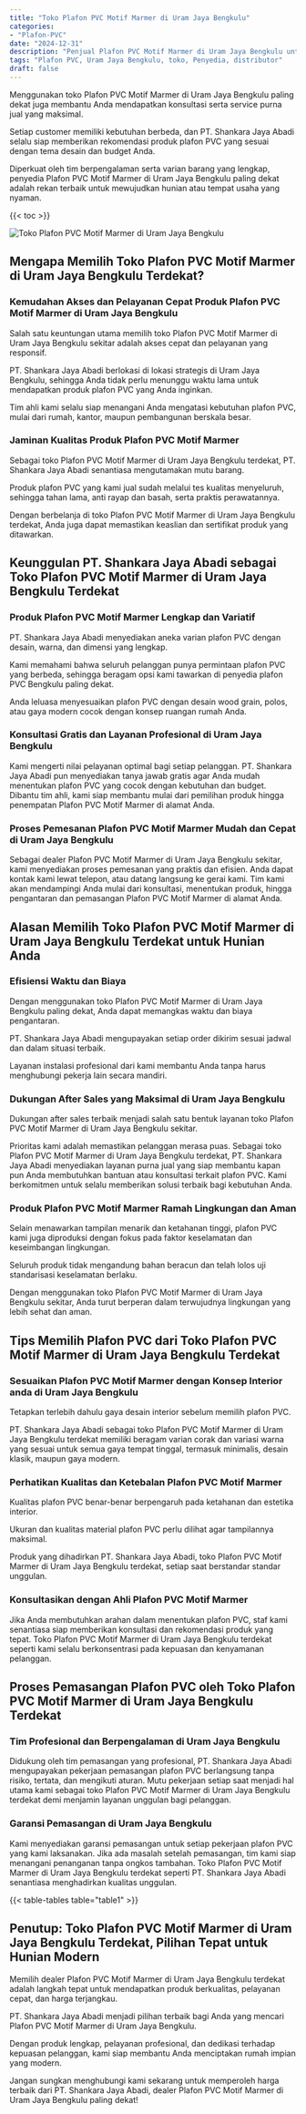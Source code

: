 ```yaml
---
title: "Toko Plafon PVC Motif Marmer di Uram Jaya Bengkulu"
categories: 
- "Plafon-PVC"
date: "2024-12-31"
description: "Penjual Plafon PVC Motif Marmer di Uram Jaya Bengkulu untuk hunian, kantor, dan gerai. Produk berkualitas, beragam motif, variasi warna menarik, beserta jasa penempatan ditangani oleh tim berpengalaman dan garansi resmi!|Jasa penjualan Plafon PVC Motif Marmer di Uram Jaya Bengkulu untuk keperluan hunian, kantor, maupun gerai, beserta plafon unggulan dan penempatan oleh tenaga ahli berpengalaman serta kepastian resmi.|Alternatif Plafon PVC Motif Marmer di Uram Jaya Bengkulu yang andal untuk tempat tinggal, office, dan gerai, bersama produk unggulan dan instalasi oleh tenaga ahli berpengalaman dan jaminan resmi.|Penyediaan Plafon PVC Motif Marmer di Uram Jaya Bengkulu untuk tempat tinggal, office, serta ritel, dengan plafon berkualitas dan instalasi oleh tenaga ahli profesional, disertai dengan kepastian resmi.}"
tags: "Plafon PVC, Uram Jaya Bengkulu, toko, Penyedia, distributor"
draft: false
---
```


Menggunakan toko Plafon PVC Motif Marmer di Uram Jaya Bengkulu paling dekat juga membantu Anda mendapatkan konsultasi serta service purna jual yang maksimal.

Setiap customer memiliki kebutuhan berbeda, dan PT. Shankara Jaya Abadi selalu siap memberikan rekomendasi produk plafon PVC yang sesuai dengan tema desain dan budget Anda.

Diperkuat oleh tim berpengalaman serta varian barang yang lengkap, penyedia Plafon PVC Motif Marmer di Uram Jaya Bengkulu paling dekat adalah rekan terbaik untuk mewujudkan hunian atau tempat usaha yang nyaman.

{{< toc >}}

![Toko Plafon PVC Motif Marmer di Uram Jaya Bengkulu](/images/Plafon-PVC/Toko-Plafon-PVC-Motif-Marmer-di-Uram-Jaya-Bengkulu.png)


## Mengapa Memilih Toko Plafon PVC Motif Marmer di Uram Jaya Bengkulu Terdekat?

### Kemudahan Akses dan Pelayanan Cepat Produk Plafon PVC Motif Marmer di Uram Jaya Bengkulu

Salah satu keuntungan utama memilih toko Plafon PVC Motif Marmer di Uram Jaya Bengkulu sekitar adalah akses cepat dan pelayanan yang responsif.

PT. Shankara Jaya Abadi berlokasi di lokasi strategis di Uram Jaya Bengkulu, sehingga Anda tidak perlu menunggu waktu lama untuk mendapatkan produk plafon PVC yang Anda inginkan.

Tim ahli kami selalu siap menangani Anda mengatasi kebutuhan plafon PVC, mulai dari rumah, kantor, maupun pembangunan berskala besar.

### Jaminan Kualitas Produk Plafon PVC Motif Marmer

Sebagai toko Plafon PVC Motif Marmer di Uram Jaya Bengkulu terdekat, PT. Shankara Jaya Abadi senantiasa mengutamakan mutu barang.

Produk plafon PVC yang kami jual sudah melalui tes kualitas menyeluruh, sehingga tahan lama, anti rayap dan basah, serta praktis perawatannya.

Dengan berbelanja di toko Plafon PVC Motif Marmer di Uram Jaya Bengkulu terdekat, Anda juga dapat memastikan keaslian dan sertifikat produk yang ditawarkan.

## Keunggulan PT. Shankara Jaya Abadi sebagai Toko Plafon PVC Motif Marmer di Uram Jaya Bengkulu Terdekat

### Produk Plafon PVC Motif Marmer Lengkap dan Variatif

PT. Shankara Jaya Abadi menyediakan aneka varian plafon PVC dengan desain, warna, dan dimensi yang lengkap.

Kami memahami bahwa seluruh pelanggan punya permintaan plafon PVC yang berbeda, sehingga beragam opsi kami tawarkan di penyedia plafon PVC Bengkulu paling dekat.

Anda leluasa menyesuaikan plafon PVC dengan desain wood grain, polos, atau gaya modern cocok dengan konsep ruangan rumah Anda.

### Konsultasi Gratis dan Layanan Profesional di Uram Jaya Bengkulu

Kami mengerti nilai pelayanan optimal bagi setiap pelanggan. PT. Shankara Jaya Abadi pun menyediakan tanya jawab gratis agar Anda mudah menentukan plafon PVC yang cocok dengan kebutuhan dan budget. Dibantu tim ahli, kami siap membantu mulai dari pemilihan produk hingga penempatan Plafon PVC Motif Marmer di alamat Anda.

### Proses Pemesanan Plafon PVC Motif Marmer Mudah dan Cepat di Uram Jaya Bengkulu

Sebagai dealer Plafon PVC Motif Marmer di Uram Jaya Bengkulu sekitar, kami menyediakan proses pemesanan yang praktis dan efisien. Anda dapat kontak kami lewat telepon, atau datang langsung ke gerai kami. Tim kami akan mendampingi Anda mulai dari konsultasi, menentukan produk, hingga pengantaran dan pemasangan Plafon PVC Motif Marmer di alamat Anda.

## Alasan Memilih Toko Plafon PVC Motif Marmer di Uram Jaya Bengkulu Terdekat untuk Hunian Anda

### Efisiensi Waktu dan Biaya

Dengan menggunakan toko Plafon PVC Motif Marmer di Uram Jaya Bengkulu paling dekat, Anda dapat memangkas waktu dan biaya pengantaran.

PT. Shankara Jaya Abadi mengupayakan setiap order dikirim sesuai jadwal dan dalam situasi terbaik.

Layanan instalasi profesional dari kami membantu Anda tanpa harus menghubungi pekerja lain secara mandiri.

### Dukungan After Sales yang Maksimal di Uram Jaya Bengkulu

Dukungan after sales terbaik menjadi salah satu bentuk layanan toko Plafon PVC Motif Marmer di Uram Jaya Bengkulu sekitar.

Prioritas kami adalah memastikan pelanggan merasa puas. Sebagai toko Plafon PVC Motif Marmer di Uram Jaya Bengkulu terdekat, PT. Shankara Jaya Abadi menyediakan layanan purna jual yang siap membantu kapan pun Anda membutuhkan bantuan atau konsultasi terkait plafon PVC. Kami berkomitmen untuk selalu memberikan solusi terbaik bagi kebutuhan Anda.

### Produk Plafon PVC Motif Marmer Ramah Lingkungan dan Aman

Selain menawarkan tampilan menarik dan ketahanan tinggi, plafon PVC kami juga diproduksi dengan fokus pada faktor keselamatan dan keseimbangan lingkungan.

Seluruh produk tidak mengandung bahan beracun dan telah lolos uji standarisasi keselamatan berlaku.

Dengan menggunakan toko Plafon PVC Motif Marmer di Uram Jaya Bengkulu sekitar, Anda turut berperan dalam terwujudnya lingkungan yang lebih sehat dan aman.

## Tips Memilih Plafon PVC dari Toko Plafon PVC Motif Marmer di Uram Jaya Bengkulu Terdekat

### Sesuaikan Plafon PVC Motif Marmer dengan Konsep Interior anda di Uram Jaya Bengkulu

Tetapkan terlebih dahulu gaya desain interior sebelum memilih plafon PVC.

PT. Shankara Jaya Abadi sebagai toko Plafon PVC Motif Marmer di Uram Jaya Bengkulu terdekat memiliki beragam varian corak dan variasi warna yang sesuai untuk semua gaya tempat tinggal, termasuk minimalis, desain klasik, maupun gaya modern.

### Perhatikan Kualitas dan Ketebalan Plafon PVC Motif Marmer

Kualitas plafon PVC benar-benar berpengaruh pada ketahanan dan estetika interior.

Ukuran dan kualitas material plafon PVC perlu dilihat agar tampilannya maksimal.

Produk yang dihadirkan PT. Shankara Jaya Abadi, toko Plafon PVC Motif Marmer di Uram Jaya Bengkulu terdekat, setiap saat berstandar standar unggulan.

### Konsultasikan dengan Ahli Plafon PVC Motif Marmer

Jika Anda membutuhkan arahan dalam menentukan plafon PVC, staf kami senantiasa siap memberikan konsultasi dan rekomendasi produk yang tepat. Toko Plafon PVC Motif Marmer di Uram Jaya Bengkulu terdekat seperti kami selalu berkonsentrasi pada kepuasan dan kenyamanan pelanggan.

## Proses Pemasangan Plafon PVC oleh Toko Plafon PVC Motif Marmer di Uram Jaya Bengkulu Terdekat

### Tim Profesional dan Berpengalaman di Uram Jaya Bengkulu

Didukung oleh tim pemasangan yang profesional, PT. Shankara Jaya Abadi mengupayakan pekerjaan pemasangan plafon PVC berlangsung tanpa risiko, tertata, dan mengikuti aturan. Mutu pekerjaan setiap saat menjadi hal utama kami sebagai toko Plafon PVC Motif Marmer di Uram Jaya Bengkulu terdekat demi menjamin layanan unggulan bagi pelanggan.

### Garansi Pemasangan di Uram Jaya Bengkulu

Kami menyediakan garansi pemasangan untuk setiap pekerjaan plafon PVC yang kami laksanakan. Jika ada masalah setelah pemasangan, tim kami siap menangani penanganan tanpa ongkos tambahan. Toko Plafon PVC Motif Marmer di Uram Jaya Bengkulu terdekat seperti PT. Shankara Jaya Abadi senantiasa menghadirkan kualitas unggulan.

{{< table-tables table="table1" >}}

## Penutup: Toko Plafon PVC Motif Marmer di Uram Jaya Bengkulu Terdekat, Pilihan Tepat untuk Hunian Modern

Memilih dealer Plafon PVC Motif Marmer di Uram Jaya Bengkulu terdekat adalah langkah tepat untuk mendapatkan produk berkualitas, pelayanan cepat, dan harga terjangkau.

PT. Shankara Jaya Abadi menjadi pilihan terbaik bagi Anda yang mencari Plafon PVC Motif Marmer di Uram Jaya Bengkulu.

Dengan produk lengkap, pelayanan profesional, dan dedikasi terhadap kepuasan pelanggan, kami siap membantu Anda menciptakan rumah impian yang modern.

Jangan sungkan menghubungi kami sekarang untuk memperoleh harga terbaik dari PT. Shankara Jaya Abadi, dealer Plafon PVC Motif Marmer di Uram Jaya Bengkulu paling dekat!